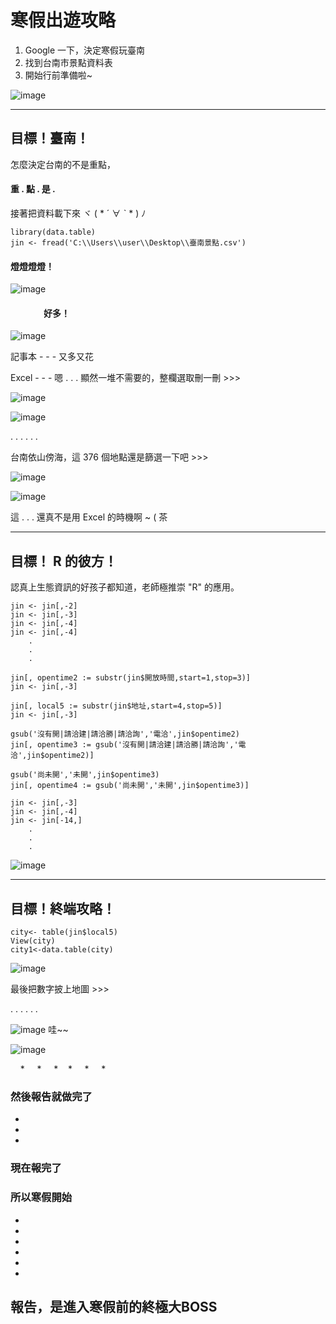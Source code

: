 # 寒假出遊攻略 
  1. Google 一下，決定寒假玩臺南
  2. 找到台南市景點資料表
  3. 開始行前準備啦~
  
![image](https://github.com/yiping0422/-/blob/master/%E7%A7%80.gif?raw=true)

------

## 目標！臺南！

怎麼決定台南的不是重點，
#### 重 . 點 . 是 . 
接著把資料載下來  ヾ ( * ´  ∀  ˋ  * ) ﾉ
```
library(data.table)
jin <- fread('C:\\Users\\user\\Desktop\\臺南景點.csv')
```
#### 燈燈燈燈！

![image](https://github.com/yiping0422/-/blob/master/1515323051798.jpg?raw=true)

####                  好多！

![image](https://github.com/yiping0422/-/blob/master/%E5%92%A9.gif?raw=true)

記事本  - - - 又多又花

Excel  - - - 嗯 . . . 顯然一堆不需要的，整欄選取刪一刪  >>>

![image](https://github.com/yiping0422/-/blob/master/1515323158800.jpg?raw=true)

![image](https://github.com/yiping0422/-/blob/master/%E5%92%A9.gif?raw=true)

. . . . . .

台南依山傍海，這 376 個地點還是篩選一下吧  >>>

![image](https://github.com/yiping0422/-/blob/master/try.jpg?raw=true)

![image](https://github.com/yiping0422/-/blob/master/%E5%92%A9.gif?raw=true)

這 . . . 還真不是用 Excel 的時機啊  ~ ( 茶

------

## 目標！ R 的彼方！

認真上生態資訊的好孩子都知道，老師極推崇 "R" 的應用。



```
jin <- jin[,-2]
jin <- jin[,-3]
jin <- jin[,-4]
jin <- jin[,-4]
    .
    .
    .
```


```
jin[, opentime2 := substr(jin$開放時間,start=1,stop=3)]
jin <- jin[,-3]

jin[, local5 := substr(jin$地址,start=4,stop=5)]
jin <- jin[,-3]
```

```
gsub('沒有開|請洽建|請洽勝|請洽詢','電洽',jin$opentime2)
jin[, opentime3 := gsub('沒有開|請洽建|請洽勝|請洽詢','電洽',jin$opentime2)]

gsub('尚未開','未開',jin$opentime3)
jin[, opentime4 := gsub('尚未開','未開',jin$opentime3)]
```

```
jin <- jin[,-3]
jin <- jin[,-4]
jin <- jin[-14,]
    .
    .
    .
```

![image](https://github.com/yiping0422/-/blob/master/R1.jpg?raw=true)

------

## 目標！終端攻略！

```
city<- table(jin$local5)
View(city)
city1<-data.table(city)
```

![image](https://github.com/yiping0422/-/blob/master/R2.jpg?raw=true)

最後把數字披上地圖  >>>

. . . . . .

![image](https://github.com/yiping0422/-/blob/master/%E7%A7%80.gif?raw=true) 哇~~

![image](https://github.com/yiping0422/-/blob/master/26694057_1771546239542927_301456047_n.jpg?raw=true)




     *
     * 
     *
     *
     *
     *


### 然後報告就做完了


-

-

-
   
   
### 現在報完了

### 所以寒假開始


*

*

*

*

*

*


## 報告，是進入寒假前的終極大BOSS


